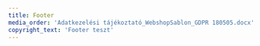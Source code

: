 ```yaml
---
title: Footer
media_order: 'Adatkezelési tájékoztató_WebshopSablon_GDPR 180505.docx'
copyright_text: 'Footer teszt'
---
```


